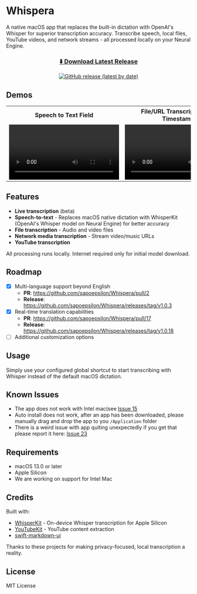 # Whispera

A native macOS app that replaces the built-in dictation with OpenAI's Whisper for superior transcription accuracy. Transcribe speech, local files, YouTube videos, and network streams - all processed locally on your Neural Engine.
<div align="center">
  
  ### [⬇️ Download Latest Release](https://github.com/sapoepsilon/Whispera/releases/latest)
  
  [![GitHub release (latest by date)](https://img.shields.io/github/v/release/sapoepsilon/Whispera?style=for-the-badge&logo=github&color=0969da&labelColor=1f2328)](https://github.com/sapoepsilon/Whispera/releases/latest)
  
</div>

## Demos

<table>
  <tr>
    <th>Speech to Text Field</th>
    <th>File/URL Transcription with Timestamps</th>
  </tr>
  <tr>
    <td width="50%">
      <video src="https://github.com/user-attachments/assets/1da72bbb-a1cf-46ee-a997-893f1939e626" controls>
        Your browser does not support the video tag.
      </video>
    </td>
    <td width="50%">
      <video src="https://github.com/user-attachments/assets/d573bef4-a3b2-49ac-a1fd-3c6735648fdc" controls>
        Your browser does not support the video tag.
      </video>
    </td>
  </tr>
</table>

## Features

- **Live transcription** (beta)
- **Speech-to-text** - Replaces macOS native dictation with WhisperKit (OpenAI's Whisper model on Neural Engine) for better accuracy
- **File transcription** - Audio and video files
- **Network media transcription** - Stream video/music URLs
- **YouTube transcription**

All processing runs locally. Internet required only for initial model download.
## Roadmap

- [x] Multi-language support beyond English 
  - **PR**: https://github.com/sapoepsilon/Whispera/pull/2
  - **Release**: https://github.com/sapoepsilon/Whispera/releases/tag/v1.0.3
- [x] Real-time translation capabilities
  - **PR**: https://github.com/sapoepsilon/Whispera/pull/17
  - **Release**: https://github.com/sapoepsilon/Whispera/releases/tag/v1.0.18
- [ ] Additional customization options

## Usage

Simply use your configured global shortcut to start transcribing with Whisper instead of the default macOS dictation.

## Known Issues

- The app does not work with Intel mac(see [Issue 15](https://github.com/sapoepsilon/whispera/issues/15)
- Auto install does not work, after an app has been downloaded, please manually drag and drop the app to you `/Application` folder
- There is a weird issue with app quiting unexpectedly if you get that please report it here: [Issue 23](https://github.com/sapoepsilon/whispera/issues/23)
## Requirements

- macOS 13.0 or later
- Apple Silicon
- We are working on support for Intel Mac

## Credits

Built with:
- [WhisperKit](https://github.com/argmaxinc/WhisperKit) - On-device Whisper transcription for Apple Silicon
- [YouTubeKit](https://github.com/alexeichhorn/YouTubeKit) - YouTube content extraction
- [swift-markdown-ui](https://github.com/gonzalezreal/swift-markdown-ui)


Thanks to these projects for making privacy-focused, local transcription a reality.

## License

MIT License
